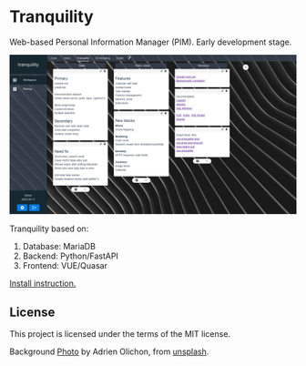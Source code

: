 # Tranquility
Web-based Personal Information Manager (PIM). Early development stage.

![Screen](/doc/img/screen.jpg)

Tranquility based on:
1. Database: MariaDB
2. Backend: Python/FastAPI
3. Frontend: VUE/Quasar

[Install instruction.](/doc/install.md)

## License

This project is licensed under the terms of the MIT license.

Background [Photo](https://unsplash.com/photos/gOdavfpH-3s) by Adrien Olichon, from [unsplash](https://unsplash.com/license).